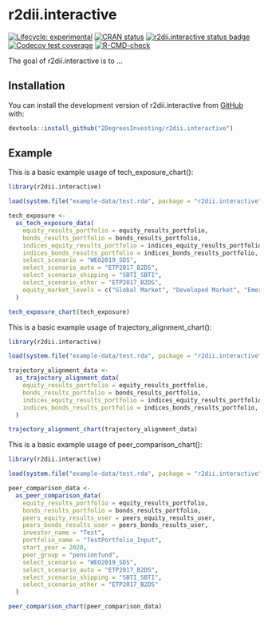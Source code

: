
<!-- README.md is generated from README.Rmd. Please edit that file -->

# r2dii.interactive

<!-- badges: start -->

[![Lifecycle:
experimental](https://img.shields.io/badge/lifecycle-experimental-orange.svg)](https://www.tidyverse.org/lifecycle/#experimental)
[![CRAN
status](https://www.r-pkg.org/badges/version/r2dii.interactive)](https://CRAN.R-project.org/package=r2dii.interactive)
[![r2dii.interactive status badge](https://2degreesinvesting.r-universe.dev/badges/r2dii.interactive)](https://2degreesinvesting.r-universe.dev)
[![Codecov test
coverage](https://codecov.io/gh/2DegreesInvesting/r2dii.interactive/branch/master/graph/badge.svg)](https://codecov.io/gh/2DegreesInvesting/r2dii.interactive?branch=master)
[![R-CMD-check](https://github.com/2DegreesInvesting/r2dii.interactive/workflows/R-CMD-check/badge.svg)](https://github.com/2DegreesInvesting/r2dii.interactive/actions)
<!-- badges: end -->

The goal of r2dii.interactive is to …

## Installation

<!--
You can install the released version of r2dii.interactive from [CRAN](https://CRAN.R-project.org) with:

``` r
install.packages("r2dii.interactive")
```
-->

You can install the development version of r2dii.interactive from
[GitHub](https://github.com/2DegreesInvesting/r2dii.interactive) with:

``` r
devtools::install_github("2DegreesInvesting/r2dii.interactive")
```

## Example

This is a basic example usage of tech\_exposure\_chart():

``` r
library(r2dii.interactive)

load(system.file("example-data/test.rda", package = "r2dii.interactive"))

tech_exposure <-
  as_tech_exposure_data(
    equity_results_portfolio = equity_results_portfolio,
    bonds_results_portfolio = bonds_results_portfolio,
    indices_equity_results_portfolio = indices_equity_results_portfolio,
    indices_bonds_results_portfolio = indices_bonds_results_portfolio,
    select_scenario = "WEO2019_SDS",
    select_scenario_auto = "ETP2017_B2DS",
    select_scenario_shipping = "SBTI_SBTI",
    select_scenario_other = "ETP2017_B2DS",
    equity_market_levels = c("Global Market", "Developed Market", "Emerging Market")
  )

tech_exposure_chart(tech_exposure)
```

This is a basic example usage of trajectory\_alignment\_chart():

``` r
library(r2dii.interactive)

load(system.file("example-data/test.rda", package = "r2dii.interactive"))

trajectory_alignment_data <-
  as_trajectory_alignment_data(
    equity_results_portfolio = equity_results_portfolio,
    bonds_results_portfolio = bonds_results_portfolio,
    indices_equity_results_portfolio = indices_equity_results_portfolio,
    indices_bonds_results_portfolio = indices_bonds_results_portfolio,
  )

trajectory_alignment_chart(trajectory_alignment_data)
```

This is a basic example usage of peer\_comparison\_chart():

``` r
library(r2dii.interactive)

load(system.file("example-data/test.rda", package = "r2dii.interactive"))

peer_comparison_data <-
  as_peer_comparison_data(
    equity_results_portfolio = equity_results_portfolio,
    bonds_results_portfolio = bonds_results_portfolio,
    peers_equity_results_user = peers_equity_results_user,
    peers_bonds_results_user = peers_bonds_results_user,
    investor_name = "Test",
    portfolio_name = "TestPortfolio_Input",
    start_year = 2020,
    peer_group = "pensionfund",
    select_scenario = "WEO2019_SDS",
    select_scenario_auto = "ETP2017_B2DS",
    select_scenario_shipping = "SBTI_SBTI",
    select_scenario_other = "ETP2017_B2DS"
  )

peer_comparison_chart(peer_comparison_data)
```
